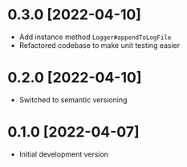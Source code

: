 # 0.3.0 [2022-04-10]

- Add instance method `Logger#appendToLogFile`
- Refactored codebase to make unit testing easier

# 0.2.0 [2022-04-10]
- Switched to semantic versioning

# 0.1.0 [2022-04-07]
- Initial development version